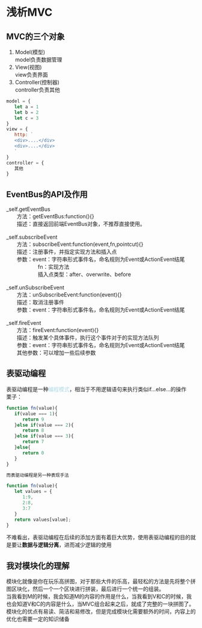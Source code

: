 # 浅析MVC
## MVC的三个对象
1. Model(模型)  
   model负责数据管理
2. View(视图)  
   view负责界面
3. Controller(控制器)  
   controller负责其他
```JavaScript
model = {
   let a = 1
   let b = 2
   let c = 3
}
view = {
   http: `
   <div>....</div>
   <div>....</div>
   `
}
controller = {
   其他
}
```
## EventBus的API及作用
_self.getEventBus   
&emsp;&emsp;方法：getEventBus:function(){}   
&emsp;&emsp;描述：直接返回前端EventBus对象，不推荐直接使用。  
<br>
_self.subscribeEvent  
&emsp;&emsp;方法：subscribeEvent:function(event,fn,pointcut){}  
&emsp;&emsp;描述：注册事件，并指定实现方法和插入点  
&emsp;&emsp;参数：event：字符串形式事件名，命名规则为Event或ActionEvent结尾  
&emsp;&emsp;&emsp;&emsp;&emsp;&emsp;fn：实现方法  
&emsp;&emsp;&emsp;&emsp;&emsp;&emsp;插入点类型：after、overwrite、before  
<br>
_self.unSubscribeEvent  
&emsp;&emsp;方法：unSubscribeEvent:function(event){}  
&emsp;&emsp;描述：取消注册事件  
&emsp;&emsp;参数：event：字符串形式事件名，命名规则为Event或ActionEvent结尾  
<br>
_self.fireEvent  
&emsp;&emsp;方法：fireEvent:function(event){}  
&emsp;&emsp;描述：触发某个具体事件，执行这个事件对于的实现方法队列  
&emsp;&emsp;参数：event：字符串形式事件名，命名规则为Event或ActionEvent结尾  
&emsp;&emsp;其他参数：可以增加一些后续参数  
## 表驱动编程
表驱动编程是一种<font color=#ADD8E6>编程模式</font>，相当于不用逻辑语句来执行类似if...else...的操作  
栗子：  
```JavaScript
function fn(value){
   if(value === 1){
      return 9
   }else if(value === 2){
      return 8
   }else if(value === 3){
      return 7
   }else{
      return 0
   }
}

而表驱动编程是另一种表现手法

function fn(value){
   let values = {
      1:9,
      2:8,
      3:7
   }
   return values[value];
}
```
不难看出，表驱动编程在后续的添加方面有着巨大优势，使用表驱动编程的目的就是要让**数据与逻辑分离**，进而减少逻辑的使用
## 我对模块化的理解
模块化就像是你在玩乐高拼图，对于那些大件的乐高，最轻松的方法是先将整个拼图区块化，然后一个一个区块进行拼装，最后进行一个统一的组装。  
当我看到M的时候，我会知道M的内容的作用是什么，当我看到V和C的时候，我也会知道V和C的内容是什么，当MVC组合起来之后，就成了完整的一块拼图了。  
模块化的优点有易读、简洁和易修改，但是完成模块化需要额外的时间，内容上的优化也需要一定的知识储备